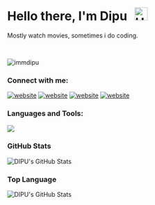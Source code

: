 # Hello there, I'm Dipu <img src="https://raw.githubusercontent.com/iampavangandhi/iampavangandhi/master/gifs/Hi.gif" alt="Hi" style="width: 30px;margin-left: 10px;">

Mostly watch movies, sometimes i do coding.

<br/>
<p align="left"> <img src="https://komarev.com/ghpvc/?username=immdipu&label=Profile%20views&color=0e75b6&style=flat" alt="immdipu" /> </p>

### Connect with me:

[![website](./img/twitter-light.svg)](https://twitter.com/immdipu#gh-light-mode-only)
[![website](./img/twitter-dark.svg)](https://twitter.com/immdipu#gh-dark-mode-only) 
[![website](./img/instagram-light.svg)](https://www.instagram.com/immdipu/#gh-light-mode-only)
[![website](./img/instagram-dark.svg)](https://www.instagram.com/immdipu/#gh-dark-mode-only)




### Languages and Tools:

  <a href="https://skillicons.dev">
    <img style="aspect-ratio: 1 / 1;" src="https://skillicons.dev/icons?i=html,css,javascript,ts,react,next,nodejs,express,mongodb&theme=dark" />
  </a>

<br />

### GitHub Stats

  <img alt="DIPU's GitHub Stats" src="https://github-readme-stats.vercel.app/api?username=immdipu&show_icons=true" />

### Top Language

  <img alt="DIPU's GitHub Stats" src="https://github-readme-stats.vercel.app/api/top-langs/?username=immdipu&langs_count=8" />
